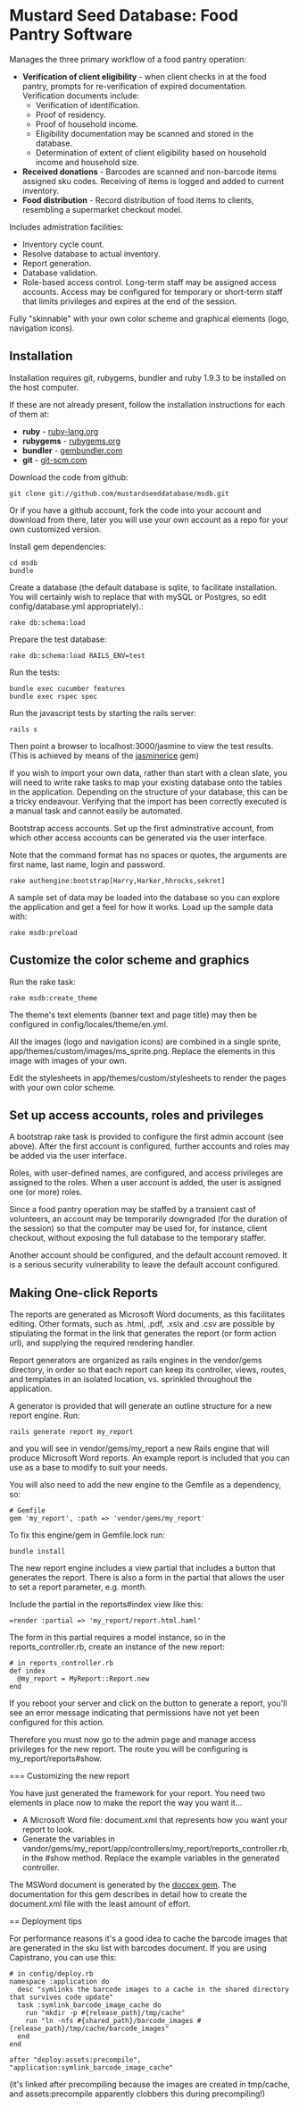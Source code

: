 # Mustard Seed Database: Food Pantry Software

Manages the three primary workflow of a food pantry operation:

  * **Verification of client eligibility** - when client checks in at the food pantry, prompts for re-verification of expired documentation. Verification documents include:
    * Verification of identification.
    * Proof of residency.
    * Proof of household income.
    * Eligibility documentation may be scanned and stored in the database.
    * Determination of extent of client eligibility based on household income and household size.
  * **Received donations** - Barcodes are scanned and non-barcode items assigned sku codes. Receiving of items is logged and added to current inventory.
  * **Food distribution** - Record distribution of food items to clients, resembling a supermarket checkout model.

Includes admistration facilities:

  * Inventory cycle count.
  * Resolve database to actual inventory.
  * Report generation.
  * Database validation.
  * Role-based access control. Long-term staff may be assigned access accounts. Access may be configured for temporary or short-term staff that limits privileges and expires at the end of the session.

Fully "skinnable" with your own color scheme and graphical elements (logo, navigation icons).

## Installation
Installation requires git, rubygems, bundler and ruby 1.9.3 to be installed on the host computer.

If these are not already present, follow the installation instructions for each of them at:

  * **ruby** - [ruby-lang.org](http://www.ruby-lang.org/en/downloads/)
  * **rubygems** - [rubygems.org](http://rubygems.org)
  * **bundler** - [gembundler.com](http://gembundler.com/)
  * **git** - [git-scm.com](http://git-scm.com/)

Download the code from github:

    git clone git://github.com/mustardseeddatabase/msdb.git

Or if you have a github account, fork the code into your account and download from there, later you will use your own account as a repo for your own customized version.

Install gem dependencies:

    cd msdb
    bundle

Create a database (the default database is sqlite, to facilitate installation. You will certainly wish to replace that with mySQL or Postgres, so edit config/database.yml appropriately).:

    rake db:schema:load

Prepare the test database:

    rake db:schema:load RAILS_ENV=test

Run the tests:

    bundle exec cucumber features
    bundle exec rspec spec

Run the javascript tests by starting the rails server:

    rails s

Then point a browser to localhost:3000/jasmine to view the test results.(This is achieved by means of the [jasminerice](https://github.com/bradphelan/jasminerice) gem)

If you wish to import your own data, rather than start with a clean slate, you will need to write rake tasks to map your existing database onto the tables in the application. Depending on the structure of your database, this can be a tricky endeavour. Verifying that the import has been correctly executed is a manual task and cannot easily be automated.

Bootstrap access accounts. Set up the first adminstrative account, from which other access accounts can be generated via the user interface.

Note that the command format has no spaces or quotes, the arguments are first name, last name, login and password.

    rake authengine:bootstrap[Harry,Harker,hhrocks,sekret]

A sample set of data may be loaded into the database so you can explore the application and get a feel for how it works. Load up the sample data with:

    rake msdb:preload

## Customize the color scheme and graphics

Run the rake task:

    rake msdb:create_theme

The theme's text elements (banner text and page title) may then be configured in config/locales/theme/en.yml.

All the images (logo and navigation icons) are combined in a single sprite, app/themes/custom/images/ms_sprite.png. Replace the elements in this image with images of your own.

Edit the stylesheets in app/themes/custom/stylesheets to render the pages with your own color scheme.

## Set up access accounts, roles and privileges

A bootstrap rake task is provided to configure the first admin account (see above). After the first account is configured, further accounts and roles may be added via the user interface.

Roles, with user-defined names, are configured, and access privileges are assigned to the roles. When a user account is added, the user is assigned one (or more) roles.

Since a food pantry operation may be staffed by a transient cast of volunteers, an account may be temporarily downgraded (for the duration of the session) so that the computer may be used for, for instance, client checkout, without exposing the full database to the temporary staffer.

Another account should be configured, and the default account removed. It is a serious security vulnerability to leave the default account configured.

## Making One-click Reports

The reports are generated as Microsoft Word documents, as this facilitates editing. Other formats, such as .html, .pdf, .xslx and .csv are possible by stipulating the format in the link that generates the report (or form action url), and supplying the required rendering handler.

Report generators are organized as rails engines in the vendor/gems directory, in order so that each report can keep its controller, views, routes, and templates in an isolated location, vs. sprinkled throughout the application.

A generator is provided that will generate an outline structure for a new report engine. Run:

    rails generate report my_report

and you will see in vendor/gems/my_report a new Rails engine that will produce Microsoft Word reports. An example report is included that you can use as a base to modify to suit your needs.

You will also need to add the new engine to the Gemfile as a dependency, so:

    # Gemfile
    gem 'my_report', :path => 'vendor/gems/my_report'

To fix this engine/gem in Gemfile.lock run:

    bundle install

The new report engine includes a view partial that includes a button that generates the report. There is also a form in the partial that allows the user to set a report parameter, e.g. month.

Include the partial in the reports#index view like this:

    =render :partial => 'my_report/report.html.haml'

The form in this partial requires a model instance, so in the reports_controller.rb, create an instance of the new report:

    # in reports_controller.rb
    def index
      @my_report = MyReport::Report.new
    end

If you reboot your server and click on the button to generate a report, you'll see an error message indicating that permissions have not yet been configured for this action.

Therefore you must now go to the admin page and manage access privileges for the new report. The route you will be configuring is my_report/reports#show.

=== Customizing the new report

You have just generated the framework for your report. You need two elements in place now to make the report the way you want it...

  * A Microsoft Word file: document.xml that represents how you want your report to look.
  * Generate the variables in vandor/gems/my_report/app/controllers/my_report/reports_controller.rb, in the #show method. Replace the example variables in the generated controller.

The MSWord document is generated by the [doccex gem](https://github.com/mustardseeddatabase/doccex). The documentation for this gem describes in detail how to create the document.xml file with the least amount of effort.

== Deployment tips

For performance reasons it's a good idea to cache the barcode images that are generated in the sku list with barcodes document. If you are using Capistrano, you can use this:

    # in config/deploy.rb
    namespace :application do
      desc "symlinks the barcode images to a cache in the shared directory that survives code update"
      task :symlink_barcode_image_cache do
        run "mkdir -p #{release_path}/tmp/cache"
        run "ln -nfs #{shared_path}/barcode_images #{release_path}/tmp/cache/barcode_images"
      end
    end

    after "deploy:assets:precompile", "application:symlink_barcode_image_cache"

(it's linked after precompiling because the images are created in tmp/cache, and assets:precompile apparently clobbers this during precompiling!)
